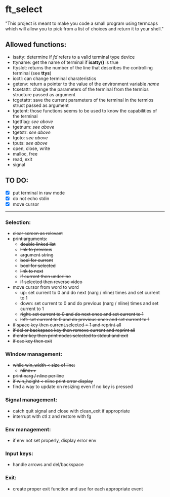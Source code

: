 # ft_select
"This project is meant to make you code a small program using termcaps which will allow you to pick from a list of choices and return it to your shell."

## Allowed functions:

* isatty: determine if _fd_ refers to a valid terminal type device
* ttyname: get the name of terminal if __isatty()__ is true
* ttyslot: returns the number of the line that describes the controlling terminal (see __ttys__)
* ioctl: can change terminal charateristics
* getenv: return a pointer to the value of the environment variable _name_
* tcsetattr: change the parameters of the terminal from the termios structure passed as argument
* tcgetattr: save the current parameters of the terminal in the termios struct passed as argument
* tgetent: those functions seems to be used to know the capabilities of the terminal
* tgetflag: _see above_
* tgetnum: _see above_
* tgetstr: _see above_
* tgoto: _see above_
* tputs: _see above_
* open, close, write
* malloc, free
* read, exit
* signal

## TO DO:

- [x] put terminal in raw mode
- [x] do not echo stdin
- [x] move cursor

----------------------------------

###	Selection:
* ~~clear screen as relevant~~
* ~~print arguments:~~
	* ~~double linked list~~
	* ~~link to previous~~
	* ~~argument string~~
	* ~~bool for current~~
	* ~~bool for selected~~
	* ~~link to next~~
	* ~~if current then underline~~
	* ~~if selected then reverse video~~ 
* move cursor from word to word
	* up: set current to 0 and do next (narg / nline) times and set current to 1
	* down: set current to 0 and do previous (narg / nline) times and set current to 1
	* ~~right: set current to 0 and do next once and set current to 1~~
	* ~~left: set current to 0 and do previous once and set current to 1~~
* ~~if space key then current.selected = 1 and reprint all~~
* ~~if del or backspace key then remove current and reprint all~~
* ~~if enter key then print nodes selected to stdout and exit~~
* ~~if esc key then exit~~


### Window management:
* ~~while win_width < size of line:~~
	* ~~nline++~~
* ~~print narg / nline per line~~
* ~~if win_height < nline print error display~~
* find a way to update on resizing even if no key is pressed

### Signal management:
* catch quit signal and close with clean_exit if appropriate
* interrupt with ctl z and restore with fg

### Env management:
* if env not set properly, display error env

### Input keys:
* handle arrows and del/backspace

### Exit:
* create proper exit function and use for each appropriate event
